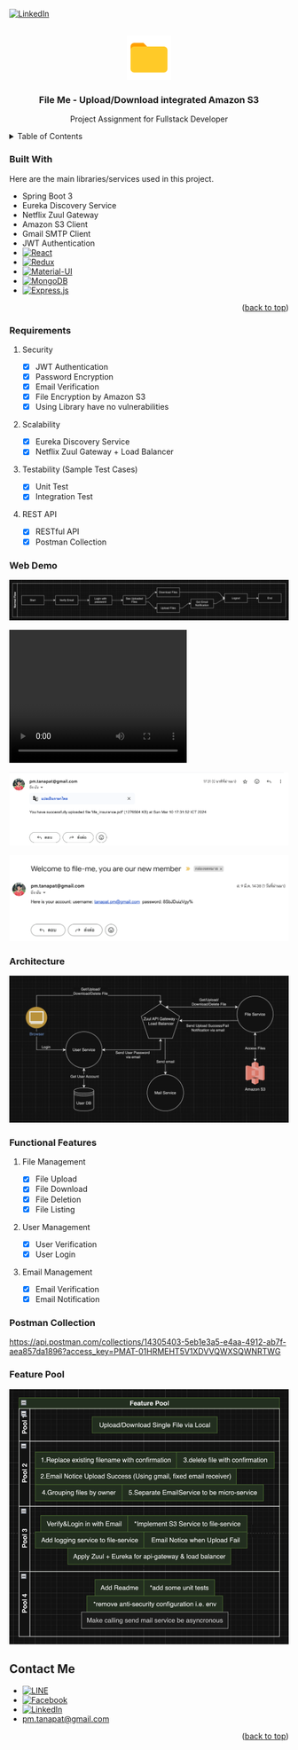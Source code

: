 <a name="readme-top"></a>

<!-- PROJECT SHIELDS -->

[![LinkedIn][linkedin-shield]][linkedin-url]

<!-- PROJECT LOGO -->
<br />
<div align="center">
  <a href="https://fullstackopen.com/en">
    <img src="_readme-src/folder.svg" alt="Logo" width="80" height="80">
  </a>

  <h3 align="center">File Me - Upload/Download integrated Amazon S3</h3>

  <p align="center">
    Project Assignment for Fullstack Developer
  </p>
</div>

<!-- TABLE OF CONTENTS -->
<details>
  <summary>Table of Contents</summary>
  <ol>
    <li>
      <a href="#about-the-project">About The Project</a>
      <ul>
        <li><a href="#built-with">Built With</a></li>
        <li><a href="#requirements">Requirements</a></li>
        <li><a href="#web-demo">Web Demo</a></li>
        <li><a href="#architecture">Architecture</a></li>
        <li><a href="#functional-features">Functional Features</a></li>
      </ul>
    </li>
    <li><a href="#postman-collection">Postman Collection</a></li>
    <li><a href="#feature-pool">Feature Pool</a></li>
    <li><a href="#contact">Contact</a></li>
    <li><a href="#acknowledgments">Acknowledgments</a></li>
  </ol>
</details>

### Built With

Here are the main libraries/services used in this project.

- Spring Boot 3
- Eureka Discovery Service
- Netflix Zuul Gateway
- Amazon S3 Client
- Gmail SMTP Client
- JWT Authentication
- [![React][react-shield]][react-url]
- [![Redux][redux-shield]][redux-url]
- [![Material-UI][mui-shield]][mui-url]
- [![MongoDB][mongodb-shield]][mongodb-url]
- [![Express.js][expressjs-shield]][expressjs-url]

<p align="right">(<a href="#readme-top">back to top</a>)</p>

### Requirements

1. Security

   - [x] JWT Authentication
   - [x] Password Encryption
   - [x] Email Verification
   - [x] File Encryption by Amazon S3
   - [x] Using Library have no vulnerabilities

2. Scalability

   - [x] Eureka Discovery Service
   - [x] Netflix Zuul Gateway + Load Balancer

3. Testability (Sample Test Cases)

   - [x] Unit Test
   - [x] Integration Test

4. REST API
   - [x] RESTful API
   - [x] Postman Collection

### Web Demo

![image](_readme-src/user-journey.png)

<video width="320" height="240" controls>
  <source src="_readme-src/demo-file-me.mov" type="video/mp4">
</video>

![image](_readme-src/file-upload-success-example.png)

![image](_readme-src/user-password-mail-example.png)

### Architecture

![image](_readme-src/architecture-diagram.png)

### Functional Features

1. File Management

   - [x] File Upload
   - [x] File Download
   - [x] File Deletion
   - [x] File Listing

2. User Management

   - [x] User Verification
   - [x] User Login

3. Email Management
   - [x] Email Verification
   - [x] Email Notification

### Postman Collection

https://api.postman.com/collections/14305403-5eb1e3a5-e4aa-4912-ab7f-aea857da1896?access_key=PMAT-01HRMEHT5V1XDVVQWXSQWNRTWG

### Feature Pool

![image](_readme-src/feature-pool.png)

<!-- CONTACT -->

## Contact Me

- [![LINE][line-shield]][line-qr-url]
- [![Facebook][fb-shield]][fb-url]
- [![LinkedIn][linkedin-shield]][linkedin-url]
- pm.tanapat@gmail.com

<p align="right">(<a href="#readme-top">back to top</a>)</p>

<!-- Links -->

[linkedin-shield]: https://img.shields.io/badge/LinkedIn-0077B5?style=for-the-badge&logo=linkedin&logoColor=white
[linkedin-url]: https://www.linkedin.com/in/peemtanapat/
[fb-shield]: https://img.shields.io/badge/Facebook-1877F2?style=for-the-badge&logo=facebook&logoColor=white
[fb-url]: https://www.facebook.com/peemtanapat1997
[project-screenshot]: images/project.gif
[react-shield]: https://img.shields.io/badge/React-20232A?style=for-the-badge&logo=react&logoColor=61DAFB
[react-url]: https://reactjs.org/
[redux-shield]: https://img.shields.io/badge/Redux-593D88?style=for-the-badge&logo=redux&logoColor=white
[redux-url]: https://redux.js.org/
[mui-shield]: https://img.shields.io/badge/Material--UI-0081CB?style=for-the-badge&logo=material-ui&logoColor=white
[mui-url]: https://mui.com/
[line-shield]: https://img.shields.io/badge/Line-00C300?style=for-the-badge&logo=line&logoColor=white
[line-qr-url]: https://line.me/ti/p/fwrRabIC5I
[node-shield]: https://img.shields.io/badge/Node.js-43853D?style=for-the-badge&logo=node.js&logoColor=white
[node-url]: https://nodejs.org/en
[mongodb-shield]: https://img.shields.io/badge/MongoDB-4EA94B?style=for-the-badge&logo=mongodb&logoColor=white
[mongodb-url]: https://www.mongodb.com/
[jest-shield]: https://img.shields.io/badge/Jest-323330?style=for-the-badge&logo=Jest&logoColor=white
[jest-url]: https://jestjs.io/
[js-shield]: https://img.shields.io/badge/JavaScript-323330?style=for-the-badge&logo=javascript&logoColor=F7DF1E
[js-url]: https://developer.mozilla.org/en-US/docs/Web/JavaScript
[expressjs-shield]: https://img.shields.io/badge/Express.js-404D59?style=for-the-badge
[expressjs-url]: https://expressjs.com/
[eslint-shield]: https://img.shields.io/badge/eslint-3A33D1?style=for-the-badge&logo=eslint&logoColor=white
[eslint-url]: https://eslint.org/
[prettier-shield]: https://img.shields.io/badge/prettier-1A2C34?style=for-the-badge&logo=prettier&logoColor=F7BA3E
[prettier-url]: https://prettier.io/
